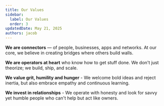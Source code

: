 ```yaml
---
title: Our Values
sidebar:
  label: Our Values
  order: 3
updatedDate: May 21, 2025
authors: jacob
---
```


**We are connectors** — of people, businesses, apps and networks. At our core, we believe in creating bridges where others build walls.

**We are operators at heart** who know how to get stuff done. We don't just theorize; we build, ship, and scale.

**We value grit, humility and hunger** - We welcome bold ideas and reject inertia, but also embrace empathy and continuous learning.

**We invest in relationships** - We operate with honesty and look for savvy yet humble people who can't help but act like owners.